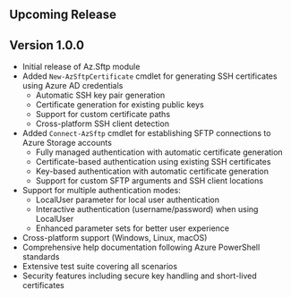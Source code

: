 <!--
    Please leave this section at the top of the change log.

    Changes for the upcoming release should go under the section titled "Upcoming Release", and should adhere to the following format:

    ## Upcoming Release
    * Overview of change #1
        - Additional information about change #1
    * Overview of change #2
        - Additional information about change #2
        - Additional information about change #2
    * Overview of change #3
    * Overview of change #4
        - Additional information about change #4

    ## YYYY.MM.DD - Version X.Y.Z (Previous Release)
    * Overview of change #1
        - Additional information about change #1
-->

## Upcoming Release

## Version 1.0.0
* Initial release of Az.Sftp module
* Added `New-AzSftpCertificate` cmdlet for generating SSH certificates using Azure AD credentials
    - Automatic SSH key pair generation
    - Certificate generation for existing public keys
    - Support for custom certificate paths
    - Cross-platform SSH client detection
* Added `Connect-AzSftp` cmdlet for establishing SFTP connections to Azure Storage accounts
    - Fully managed authentication with automatic certificate generation
    - Certificate-based authentication using existing SSH certificates
    - Key-based authentication with automatic certificate generation
    - Support for custom SFTP arguments and SSH client locations
* Support for multiple authentication modes:
    - LocalUser parameter for local user authentication
    - Interactive authentication (username/password) when using LocalUser
    - Enhanced parameter sets for better user experience
* Cross-platform support (Windows, Linux, macOS)
* Comprehensive help documentation following Azure PowerShell standards
* Extensive test suite covering all scenarios
* Security features including secure key handling and short-lived certificates
